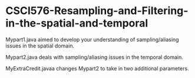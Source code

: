 # CSCI576-Resampling-and-Filtering-in-the-spatial-and-temporal

Mypart1.java aimed to develop your understanding of sampling/aliasing issues in the spatial domain.

Mypart2.java deals with sampling/aliasing issues in the temporal domain.

MyExtraCredit.javaa changes Mypart2 to take in two additional parameters.
